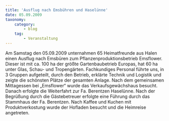 ```yaml
---
title: 'Ausflug nach Emsbühren und Haselünne'
date: 05.09.2009
taxonomy:
    category:
        - blog
    tag:
        - Veranstaltung
---
```


Am Samstag den 05.09.2009 unternahmen 65 Heimatfreunde aus Halen einen Ausflug nach Emsbüren zum Pflanzenproduktionsbetrieb Emsflower. Dieser ist mit ca. 100 ha der größte Gartenbaubetrieb Europas, hat 60 ha unter Glas, Schau- und Tropengärten. Fachkundiges Personal führte uns, in 3 Gruppen aufgeteilt, durch den Betrieb, erklärte Technik und Logistik und zeigte die schönsten Plätze der gesamten Anlage. Nach dem gemeinsamen Mittagessen bei „Emsflower“ wurde das Verkaufsgewächshaus besucht. Danach erfolgte die Weiterfahrt zur Fa. Berentzen Haselünne. Nach der Begrüßung durch die Gästebetreuer erfolgte eine Führung durch das Stammhaus der Fa. Berentzen. Nach Kaffee und Kuchen mit Produktverkostung wurde der Hofladen besucht und die Heimreise angetreten.
